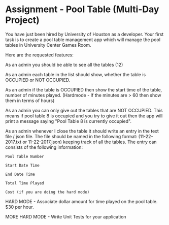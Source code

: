 # Assignment - Pool Table (Multi-Day Project)

You have just been hired by University of Houston as a developer. Your first task is to create a pool table management app which will manage the pool tables in University Center Games Room.

Here are the requested features:

As an admin you should be able to see all the tables (12)

As an admin each table in the list should show, whether the table is OCCUPIED or NOT OCCUPIED.

As an admin if the table is OCCUPIED then show the start time of the table, number of minutes played. (Hardmode - If the minutes are > 60 then show them in terms of hours)

As an admin you can only give out the tables that are NOT OCCUPIED. This means if pool table 8 is occupied and you try to give it out then the app will print a message saying "Pool Table 8 is currently occupied".

As an admin whenever I close the table it should write an entry in the text file / json file. The file should be named in the following format: (11-22-2017.txt or 11-22-2017.json) keeping track of all the tables. The entry can consists of the following information:

```
Pool Table Number

Start Date Time

End Date Time

Total Time Played

Cost (if you are doing the hard mode)
```

HARD MODE - Associate dollar amount for time played on the pool table. $30 per hour.

MORE HARD MODE - Write Unit Tests for your application